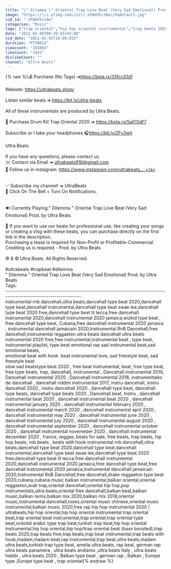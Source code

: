 ```yaml
---
title: "\" Dilemma \" Oriental Trap Love Beat (Very Sad Emotional) Prod. by Ultra Beats"
image: "https:\/\/i.ytimg.com\/vi\/-zPAHV5rz6w\/hqdefault.jpg"
vid_id: "-zPAHV5rz6w"
categories: "Music"
tags: ["trap oriental","hip hop oriental instrumental","trap beats 2020"]
date: "2022-02-06T08:39:55+03:00"
vid_date: "2022-02-02T16:00:03Z"
duration: "PT3M41S"
viewcount: "165864"
likeCount: "3441"
dislikeCount: ""
channel: "Ultra Beats"
---
```

{% raw %}💰 Purchase (No Tags) ➜<a rel="nofollow" target="blank" href="https://bsta.rs/33fcc51d1">https://bsta.rs/33fcc51d1</a><br /><br />Website: <a rel="nofollow" target="blank" href="https://ultrabeats.shop/">https://ultrabeats.shop/</a><br /><br />Listen similar beats ➜ <a rel="nofollow" target="blank" href="https://bit.ly/ultra-beats">https://bit.ly/ultra-beats</a><br /><br />All of these instrumentals are produced by Ultra Beats. <br /><br />🥁 Purchase Drum Kit Trap Oriental 2020 ➜ <a rel="nofollow" target="blank" href="https://bsta.rs/5a013df7">https://bsta.rs/5a013df7</a><br /><br />Subscribe or I take your headphones 🎧<a rel="nofollow" target="blank" href="https://bit.ly/2Fy3wjt">https://bit.ly/2Fy3wjt</a> <br /><br />Ultra Beats<br /><br /> If you have any questions, please contact us.<br />✉️  Contact via Email ➜ ultrabeats916@gmail.com<br />📸 Follow us in instagram: <a rel="nofollow" target="blank" href="https://www.instagram.com/ultrabeats_...">https://www.instagram.com/ultrabeats_...</a><br /><br /><br />✅ Subscribe my channel! ➜ UltraBeats<br />🔔 Click On The Bell + Turn On Notifications.<br /><br /><br />🔊 Currently Playing:&quot; Dilemma &quot; Oriental Trap Love Beat (Very Sad Emotional) Prod. by Ultra Beats<br /><br />📝 If you want to use our beats for professional use, like creating your songs or creating a vlog with these beats, you can purchase directly on the first link in the description.<br />Purchasing a lease is required for Non-Profit or Profitable-Commercial<br />Crediting us is required - Prod. by Ultra Beats<br /><br />℗ &amp; © Ultra Beats. All Rights Reserved.<br /><br />#ultrabeats #trapbeat #dilemma<br />&quot; Dilemma &quot; Oriental Trap Love Beat (Very Sad Emotional) Prod. by Ultra Beats<br />Tags:<br />-------------------------------------------------------------------------------------------------------------------<br />instrumental rnb dancehall,ultra beats,dancehall type beat 2020,dancehall type beat,dancehall instrumental,dancehall type beat swae lee,dancehall type beat 2020 free,dancehall type beat lil tecca,free dancehall instrumental 2020,dancehall instrumental 2020 jamaica,wizkid type beat , free dancehall type beat, Cubana,free dancehall instrumental 2020 jamaica , instrumental dancehall jamaicain 2020,Instrumental RnB Dancehall,free dancehall,instrumental reggaeton ultra beats dancehall ultra beats instrumental 2020 free,free instrumental,instrumental beat , type beat, instrumental playlist, type beat emotional rap sad instrumental beat,sad emotional beats,<br />emotional beat with hook. beat instrumental love, sad freestyle beat,  sad freestyle beat<br />slow sad beatstype beat 2020 , free beat instrumental, beat, free type beat, free type beats, trap, dancehall, instrumental , Dancehall instrumental 2019, Dancehall instrumental 2020 , Dancehall instrumental 2018, instrumentales de dancehall , dancehall riddim instrumental 2017, instru dancehall, instru dancehall 2020 , instru dancehall 2020 , dancehall type beat, dancehall type beats, dancehall type beats 2020 , Dancehall beat, Instru , dancehall instrumental beat 2020 , dancehall instrumental beat 2020 , dancehall instrumental january 2020 , dancehall instrumental february 2020 , dancehall instrumental march 2020 , dancehall instrumental april 2020 , dancehall instrumental may 2020 , dancehall instrumental june 2020 , dancehall instrumental july 2020 , dancehall instrumental august 2020 , dancehall instrumental september 2020 , dancehall instrumental october 2020 , dancehall instrumental novemeber 2020 , dancehall instrumental december 2020 , france, reggae, beats for sale, free beats, trap beats, hip hop beats, rnb beats , beats with hook instrumental rnb dancehall,ultra beats,dancehall type beat 2020,dancehall type beat,dancehall instrumental,dancehall type beat swae lee,dancehall type beat 2020 free,dancehall type beat lil tecca,free dancehall instrumental 2020,dancehall instrumental 2020 jamaica,free dancehall type beat,free dancehall instrumental 2020 jamaica,instrumental dancehall jamaicain 2020,Instrumental RnB Dancehall,free dancehall,drake reggaeton type beat 2020,cubana,cubana music balkan instrumental,balkan oriental,oriental reggaeton,arab trap,oriental dancehall,oriental hip hop,pop instrumentals,ultra beats,oriental free dancehall,balkan beat,balkan music,balkan remix,balkan mix 2020,balkan mix 2018,oriental music,instrumental dancehall,roses,oriental music chinese,oriental music instrumental,balkan music 2020,free rap hip hop instrumental 2020 | ultrabeats,hip hop oriental,hip hop oriental instrumental trap oriental beat,trap oriental beat instrumental,trap oriental,trap oriental type beat,oriental arabic type trap beat,turkish trap beat,hip hop oriental instrumental,hip hop oriental,hip hop/trap oriental beat (bass boosted),trap beats 2020,trap beats free,trap beats,trap beat instrumental,trap beats with hook,madam,madam beat,rap instrumental,trap beat,ultra beats,madam ultra beats,turkish trap type beat, amelia ultra beats, rap beat, german rap ultra beats panamera , ultra beats andiamo ,ultra beats Italy , ultra beats habibi , ultra beats 2020 , Balkan type beat , german rap , Balkan , Europe type ,Europe type beat , trap oriental{% endraw %}
